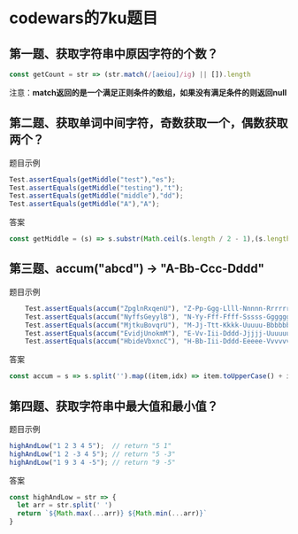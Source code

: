 # codewars的7ku题目

## 第一题、获取字符串中原因字符的个数？

```js
const getCount = str => (str.match(/[aeiou]/ig) || []).length
```

注意：**match返回的是一个满足正则条件的数组，如果没有满足条件的则返回null**

## 第二题、获取单词中间字符，奇数获取一个，偶数获取两个？

题目示例

```js
Test.assertEquals(getMiddle("test"),"es");
Test.assertEquals(getMiddle("testing"),"t");
Test.assertEquals(getMiddle("middle"),"dd");
Test.assertEquals(getMiddle("A"),"A");
```

答案

```js
const getMiddle = (s) => s.substr(Math.ceil(s.length / 2 - 1),(s.length % 2)?1:2)
```

## 第三题、accum("abcd") -> "A-Bb-Ccc-Dddd"

题目示例

```js
	Test.assertEquals(accum("ZpglnRxqenU"), "Z-Pp-Ggg-Llll-Nnnnn-Rrrrrr-Xxxxxxx-Qqqqqqqq-Eeeeeeeee-Nnnnnnnnnn-Uuuuuuuuuuu");
	Test.assertEquals(accum("NyffsGeyylB"), "N-Yy-Fff-Ffff-Sssss-Gggggg-Eeeeeee-Yyyyyyyy-Yyyyyyyyy-Llllllllll-Bbbbbbbbbbb");
	Test.assertEquals(accum("MjtkuBovqrU"), "M-Jj-Ttt-Kkkk-Uuuuu-Bbbbbb-Ooooooo-Vvvvvvvv-Qqqqqqqqq-Rrrrrrrrrr-Uuuuuuuuuuu");
	Test.assertEquals(accum("EvidjUnokmM"), "E-Vv-Iii-Dddd-Jjjjj-Uuuuuu-Nnnnnnn-Oooooooo-Kkkkkkkkk-Mmmmmmmmmm-Mmmmmmmmmmm");
	Test.assertEquals(accum("HbideVbxncC"), "H-Bb-Iii-Dddd-Eeeee-Vvvvvv-Bbbbbbb-Xxxxxxxx-Nnnnnnnnn-Cccccccccc-Ccccccccccc");
```

答案

```js
const accum = s => s.split('').map((item,idx) => item.toUpperCase() + item.toLowerCase().repeat(idx)).join('-')
```

## 第四题、获取字符串中最大值和最小值？

题目示例

```js
highAndLow("1 2 3 4 5");  // return "5 1"
highAndLow("1 2 -3 4 5"); // return "5 -3"
highAndLow("1 9 3 4 -5"); // return "9 -5"
```

答案

```js
const highAndLow = str => {
  let arr = str.split(' ')
  return `${Math.max(...arr)} ${Math.min(...arr)}`
}
```

